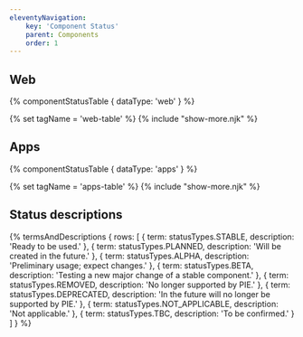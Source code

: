 ```yaml
---
eleventyNavigation:
    key: 'Component Status'
    parent: Components
    order: 1
---
```


## Web

{% componentStatusTable {
  dataType: 'web'
} %}

{% set tagName = 'web-table' %}
{% include "show-more.njk" %}

## Apps

{% componentStatusTable {
  dataType: 'apps'
} %}

{% set tagName = 'apps-table' %}
{% include "show-more.njk" %}

## Status descriptions

{% termsAndDescriptions {
    rows: [
        {
            term: statusTypes.STABLE,
            description: 'Ready to be used.'
        },
        {
            term: statusTypes.PLANNED,
            description: 'Will be created in the future.'
        },
        {
            term: statusTypes.ALPHA,
            description: 'Preliminary usage; expect changes.'
        },
        {
            term: statusTypes.BETA,
            description: 'Testing a new major change of a stable component.'
        },
        {
            term: statusTypes.REMOVED,
            description: 'No longer supported by PIE.'
        },
        {
            term: statusTypes.DEPRECATED,
            description: 'In the future will no longer be supported by PIE.'
        },
        {
            term: statusTypes.NOT_APPLICABLE,
            description: 'Not applicable.'
        },
        {
            term: statusTypes.TBC,
            description: 'To be confirmed.'
        }
    ]
} %}
